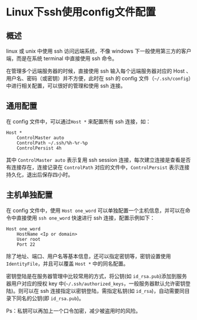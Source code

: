 # Linux下ssh使用config文件配置

## 概述

linux 或 unix 中使用 ssh 访问远端系统，不像 windows 下一般使用第三方的客户端，而是在系统 terminal 中直接使用 ssh 命令。

在管理多个远端服务器的时候，直接使用 ssh 输入每个远端服务器对应的 Host 、用户名、密码（或密钥）并不方便，此时在 ssh 的 config 文件（`~/.ssh/config`）中进行相关配置，可以很好的管理和使用 ssh 连接。


## 通用配置 

在 config 文件中，可以通过`Host *` 来配置所有 ssh 连接，如：

```
Host *
    ControlMaster auto
    ControlPath ~/.ssh/%h-%r-%p
    ControlPersist 4h
``` 
其中 `ControlMaster auto` 表示复用 ssh session 连接，每次建立连接是查看是否有连接存在，连接记录在 `ControlPath` 对应的文件中，`ControlPersist` 表示连接持久化，退出后保存四小时。


## 主机单独配置

在 config 文件中，使用 `Host one_word` 可以单独配置一个主机信息，并可以在命令中直接使用 `ssh one_word` 快速进行 ssh 连接，配置示例如下：
```
Host one_word
    HostName <Ip or domain>
    User root
    Port 22
```
除了地址、端口、用户名等基本信息，还可以指定密钥等，密钥设置使用 `IdentityFile`，并且可以覆盖 `Host *` 中的同名配置。

密钥登陆是在服务器管理中比较常用的方式，将公钥(如 `id_rsa.pub`)添加到服务器用户对应的授权 key 中(`~/.ssh/authorized_keys`，一般服务器默认允许密钥登陆)。则可以在 ssh 连接指定以密钥登陆，需指定私钥(如 `id_rsa`)，自动需要同目录下同名的公钥(即 `id_rsa.pub`)。

Ps：私钥可以再加上一个口令加密，减少被盗用时的风险。

